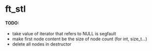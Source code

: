 # ft_stl
#### TODO: 
* take value of iterator that refers to NULL is segfault
* make first node content be the size of node count (for int, size_t...)
* delete all nodes in destructor


